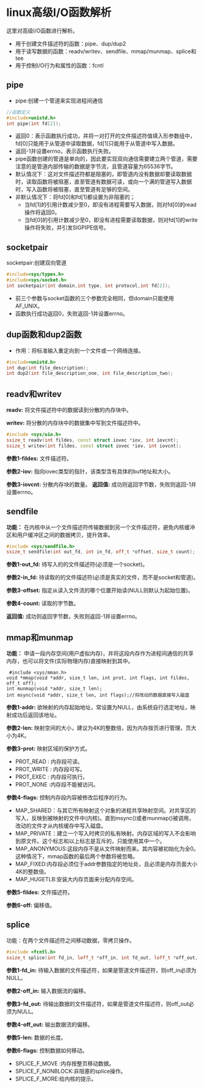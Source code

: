 # linux高级I/O函数解析
这里对高级I/O函数进行解析。  
- 用于创建文件描述符的函数：pipe、dup/dup2
- 用于读写数据的函数：readv/writev、sendfile、mmap/munmap、splice和tee
- 用于控制I/O行为和属性的函数：fcntl  
## pipe
- pipe:创建一个管道来实现进程间通信  
``` C++
//函数定义
#include<unistd.h>
int pipe(int fd[2]);
```
- 返回0：表示函数执行成功，并将一对打开的文件描述符值填入形参数组中，fd[0]只能用于从管道中读取数据，fd[1]只能用于从管道中写入数据。
- 返回-1并设置errno，表示函数执行失败。
- pipe函数创建的管道是单向的，因此要实现双向通信需要建立两个管道，需要注意的是管道内部传输的数据是字节流，且管道容量为65536字节。
- 默认情况下：这对文件描述符都是阻塞的，即管道内没有数据却要读取数据时，读取函数将被阻塞，直至管道有数据可读，或向一个满的管道写入数据时，写入函数将被阻塞，直至管道有足够的空间。
- 非默认情况下：将fd[0]和fd[1]都设置为非阻塞的；  
    - 当fd[1]的引用计数减少至0，即没有进程需要写入数据，则对fd[0]的read操作将返回0。
    - 当fd[0]的引用计数减少至0，即没有进程需要读取数据，则对fd[1]的write操作将失败，并引发SIGPIPE信号。
## socketpair
socketpair:创建双向管道
``` C++
#include<sys/types.h>
#include<sys/socket.h>
int socketpair(int domain,int type, int protocol,int fd[2]);
```
- 前三个参数与socket函数的三个参数完全相同，但domain只能使用AF_UNIX。
- 函数执行成功返回0，失败返回-1并设置errno。
## dup函数和dup2函数
- 作用：将标准输入重定向到一个文件或一个网络连接。  
``` C++
#include<unistd.h>
int dup(int file_description);
int dup2(int file_description_one, int file_description_two);
```
## readv和writev
**readv:** 将文件描述符中的数据读到分散的内存块中。  

**writev:** 将分散的内存块中的数据集中写到文件描述符中。  

``` C++
#include <sys/uio.h>
ssize_t readv(int fildes, const struct iovec *iov, int iovcnt);
ssize_t writev(int fildes, const struct iovec *iov, int iovcnt);
```
**参数1-fildes:** 文件描述符。 

**参数2-iov:** 指向iovec类型的指针，该类型含有具体的buf地址和大小。  

**参数3-iovcnt:** 分散内存块的数量。
**返回值:** 成功则返回字节数，失败则返回-1并设置errno。

## sendfile  
**功能：** 在内核中从一个文件描述符传输数据到另一个文件描述符，避免内核缓冲区和用户缓冲区之间的数据拷贝，提升效率。  

``` C++
#include <sys/sendfile.h>
ssize_t sendfile(int out_fd, int in_fd, off_t *offset, size_t count);
```
**参数1-out_fd:** 待写入的的文件描述符(必须是一个socket)。 

**参数2-in_fd:** 待读取的的文件描述符(必须是真实的文件，而不是socket和管道)。  

**参数3-offset:** 指定从读入文件流的哪个位置开始读(NULL则默认为起始位置)。 

**参数4-count:** 读取的字节数。 

**返回值:** 成功则返回字节数，失败则返回-1并设置errno。  

## mmap和munmap  
**功能：** 申请一段内存空间(用户虚拟内存)，并将这段内存作为进程间通信的共享内存，也可以将文件(实际物理内存)直接映射到其中。  

```
 #include <sys/mman.h>
void *mmap(void *addr, size_t len, int prot, int flags, int fildes, off_t off);  
int munmap(void *addr, size_t len);
int msync(void *addr, size_t len, int flags);//将改动的数据直接写入磁盘
```
**参数1-addr:** 欲映射的内存起始地址，常设置为NULL，由系统自行选定地址，映射成功后返回该地址。 

**参数2-len:** 映射空间的大小，建议为4K的整数倍，因为内存按页进行管理，页大小为4K。  

**参数3-prot:** 映射区域的保护方式。  

- PROT_READ : 内存段可读。
- PROT_WRITE : 内存段可写。
- PROT_EXEC : 内存段可执行。
- PROT_NONE :内存段不能被访问。  

**参数4-flags:** 控制内存段内容被修改后程序的行为。

- MAP_SHARED：与其它所有映射这个对象的进程共享映射空间。对共享区的写入，反映到被映射的文件中(内核)。直到msync()或者munmap()被调用，改动的文件才从内核缓存中写入磁盘。  
- MAP_PRIVATE：建立一个写入时拷贝的私有映射。内存区域的写入不会影响到原文件。这个标志和以上标志是互斥的，只能使用其中一个。  
- MAP_ANONYMOUS:这段内存不是从文件映射而来。其内容被初始化为全0。这种情况下，mmap函数的最后两个参数将被忽略。  
- MAP_FIXED:内存段必须位于addr参数指定的地址处，且必须是内存页面大小4K的整数倍。  
- MAP_HUGETLB:安装大内存页面来分配内存空间。  

**参数5-fildes:**  文件描述符。  

**参数6-off:** 偏移值。 

## splice  
功能：在两个文件描述符之间移动数据，零拷贝操作。  
``` C++
#include <fcntl.h>
ssize_t splice(int fd_in, loff_t *off_in, int fd_out, loff_t *off_out, size_t len, unsigned int flags);
```
**参数1-fd_in:** 待输入数据的文件描述符，如果是管道文件描述符，则off_in必须为NULL。  

**参数2-off_in:** 输入数据流的偏移。 

**参数3-fd_out:** 待输出数据的文件描述符，如果是管道文件描述符，则off_out必须为NULL。 

**参数4-off_out:** 输出数据流的偏移。 

**参数5-len:** 数据的长度。 

**参数6-flags:** 控制数据如何移动。  

- SPLICE_F_MOVE :内存按整页移动数据。  
- SPLICE_F_NONBLOCK:非阻塞的splice操作。  
- SPLICE_F_MORE:给内核的提示。
